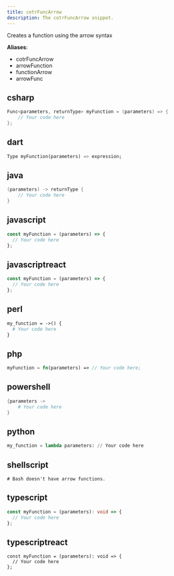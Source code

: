 ```yaml
---
title: cotrFuncArrow
description: The cotrFuncArrow snippet.
---
```


Creates a function using the arrow syntax

**Aliases**:
- cotrFuncArrow
- arrowFunction
- functionArrow
- arrowFunc

## csharp
```csharp
Func<parameters, returnType> myFunction = (parameters) => {
    // Your code here
};
```

## dart
```dart
Type myFunction(parameters) => expression;
```

## java
```java
(parameters) -> returnType {
    // Your code here
}
```

## javascript
```javascript
const myFunction = (parameters) => {
  // Your code here
};
```

## javascriptreact
```javascriptreact
const myFunction = (parameters) => {
  // Your code here
};
```

## perl
```perl
my_function = ->() {
  # Your code here
}
```

## php
```php
myFunction = fn(parameters) => // Your code here;
```

## powershell
```powershell
{parameters ->
    # Your code here
}
```

## python
```python
my_function = lambda parameters: // Your code here
```

## shellscript
```shellscript
# Bash doesn't have arrow functions.
```

## typescript
```typescript
const myFunction = (parameters): void => {
  // Your code here
};
```

## typescriptreact
```typescriptreact
const myFunction = (parameters): void => {
  // Your code here
};
```

